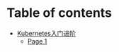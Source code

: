 # Table of contents

* [Kubernetes入门进阶](README.md)
  * [Page 1](kubernetes-ru-men-jin-jie/page-1.md)
